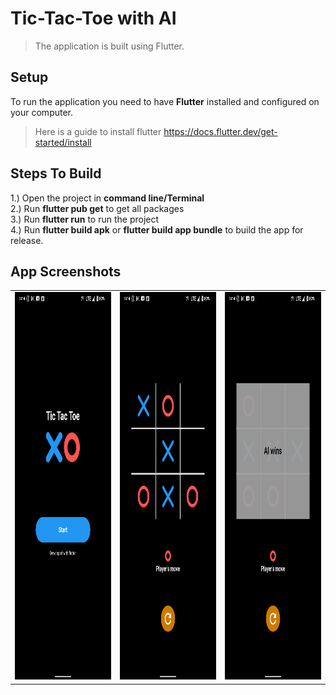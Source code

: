 # Tic-Tac-Toe with AI

> The application is built using Flutter.

## Setup

To run the application you need to have **Flutter** installed and configured on your computer.
> Here is a guide to install flutter https://docs.flutter.dev/get-started/install

## Steps To Build 
1.) Open the project in **command line/Terminal**  <br />
2.) Run **flutter pub get** to get all packages <br />
3.) Run **flutter run** to run the project <br />
4.) Run **flutter build apk** or **flutter build app bundle** to build the app for release. <br />

## App Screenshots 
<table>
    <tr>
        <td>
        <img src="./screenshots/img1.png" width="300" height="620"> 
        </td>
        <td>
        <img src="./screenshots/img2.png" width="300" height="620"> 
        </td>
        <td>
        <img src="./screenshots/img3.png" width="300" height="620"> 
        </td>
    </tr>
</table>
